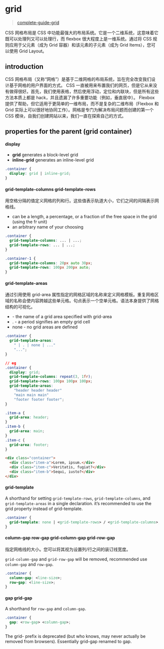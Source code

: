 # grid

> [complete-guide-grid](https://css-tricks.com/snippets/css/complete-guide-grid/)

CSS 网格布局是 CSS 中功能最强大的布局系统。它是一个二维系统，这意味着它既可以处理列又可以处理行，而 flexbox 很大程度上是一维系统。通过将 CSS 规则应用于父元素（成为 Grid 容器）和该元素的子元素（成为 Grid Items），您可以使用 Grid Layout。

## introduction

CSS 网格布局（又称“网格”）是基于二维网格的布局系统，旨在完全改变我们设计基于网格的用户界面的方式。 CSS 一直被用来布置我们的网页，但是它从来没有做得很好。首先，我们使用表格，然后使用浮动，定位和内联块，但是所有这些方法本质上都是 hack，并且遗漏了许多重要功能（例如，垂直居中）。 Flexbox 提供了帮助，但它适用于更简单的一维布局，而不是复杂的二维布局（Flexbox 和 Grid 实际上可以很好地协同工作）。网格是专门为解决布局问题而创建的第一个 CSS 模块，自我们创建网站以来，我们一直在探索自己的方式。

## properties for the parent (grid container)

#### display

- **grid** generates a block-level grid
- **inline-grid** generates an inline-level grid

```css
.container {
  display: grid | inline-grid;
}
```

#### grid-template-columns grid-template-rows

用空格分隔的值定义网格的列和行。这些值表示轨道大小，它们之间的间隔表示网格线。

- <track-size> can be a length, a percentage, or a fraction of the free space in the grid (using the fr unit)
- <line-name> an arbitrary name of your choosing

```css
.container {
  grid-template-columns: ... | ...;
  grid-template-rows: ... | ...;
}

.container-1 {
  grid-template-columns: 20px auto 30px;
  grid-template-rows: 100px 200px auto;
}
```

#### grid-template-areas

通过引用使用 grid-area 属性指定的网格区域的名称来定义网格模板。重复网格区域的名称会使内容跨越这些单元格。句点表示一个空单元格。语法本身提供了网格结构的可视化。

- <grid-area-name> - the name of a grid area specified with grid-area
- . - a period signifies an empty grid cell
- none - no grid areas are defined

```css
.container {
  grid-template-areas:
    " | . | none | ..."
    "...";
}

// eg
.container {
  display: grid;
  grid-template-columns: repeat(3, 1fr);
  grid-template-rows: 100px 100px 100px;
  grid-template-areas:
    "header header header"
    "main main main"
    "footer footer footer";
}

.item-a {
  grid-area: header;
}
.item-b {
  grid-area: main;
}
.item-c {
  grid-area: footer;
}
```

```html
<div class="container">
  <div class="item-a">Lorem, ipsum.</div>
  <div class="item-c">Veritatis, fugiat?</div>
  <div class="item-b">Sequi, iusto?</div>
</div>
```

#### grid-template

A shorthand for setting `grid-template-rows`, `grid-template-columns`, and `grid-template-areas` in a single declaration. it’s recommended to use the grid property instead of grid-template.

```css
.container {
  grid-template: none | <grid-template-rows> / <grid-template-columns>;
}
```

#### column-gap row-gap grid-column-gap grid-row-gap

指定网格线的大小。您可以将其视为设置列/行之间的装订线宽度。

`grid-column-gap` and `grid-row-gap` will be removed, recommended use `column-gap` and `row-gap`.

```css
.container {
  column-gap: <line-size>;
  row-gap: <line-size>;
}
```

#### gap grid-gap

A shorthand for `row-gap` and `column-gap`.

```css
.container {
  gap: <row-gap> <column-gap>;
}
```

The grid- prefix is deprecated (but who knows, may never actually be removed from browsers). Essentially grid-gap renamed to gap.
